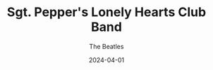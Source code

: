 ---
title: Sgt. Pepper's Lonely Hearts Club Band
subtitle: The Beatles
year: 1967
date: 2024-04-01
type: Music
image: ./images/sgt-pepper.jpg
link: https://open.spotify.com/album/6QaVfG1pHYl1z15ZxkvVDW?si=5Xk2l6L1THetTlW37EMnww
---
